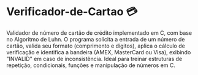 # Verificador-de-Cartao 💳
Validador de número de cartão de crédito implementado em C, com base no Algoritmo de Luhn. O programa solicita a entrada de um número de cartão, valida seu formato (comprimento e dígitos), aplica o cálculo de verificação e identifica a bandeira (AMEX, MasterCard ou Visa), exibindo "INVALID" em caso de inconsistência. Ideal para treinar estruturas de repetição, condicionais, funções e manipulação de números em C.
